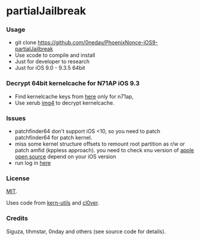 # partialJailbreak 



### Usage

- git clone https://github.com/0neday/PhoenixNonce-iOS9-partialJailbreak
- Use xcode to compile and install
- Just for developer to research 
- Just for iOS 9.0 - 9.3.5  64bit

### Decrypt 64bit kernelcache for N71AP iOS 9.3
 	 
 - Find kernelcache keys from [here](https://www.theiphonewiki.com/wiki/Eagle_13E234_(iPhone8,1)) only for n71ap, 
 - Use xerub [img4](https://github.com/xerub/img4tool) to decrypt	 kernelcache.

### Issues
- patchfinder64 don't support iOS <10, so you need to patch patchfinder64 for patch kernel.
- miss some kernel structure offsets to remount root partition as r/w or patch amfid (kppless approach). you need to check xnu version of [apple open source](https://opensource.apple.com/source/xnu/) depend on your iOS version
- run log in [here](https://gist.github.com/0neday/e50e3d3b01a5d567ee066748e121f121)


### License

[MIT](https://github.com/Siguza/PhoenixNonce/blob/master/LICENSE).

Uses code from [kern-utils](https://github.com/Siguza/ios-kern-utils) and [cl0ver](https://github.com/Siguza/cl0ver).

### Credits
Siguza, tihmstar, 0nday and others (see source code for details).
